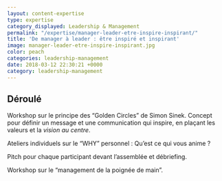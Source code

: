 ```yaml
---
layout: content-expertise
type: expertise
category_displayed: Leadership & Management
permalink: "/expertise/manager-leader-etre-inspire-inspirant/"
title: 'De manager à leader : être inspiré et inspirant'
image: manager-leader-etre-inspire-inspirant.jpg
color: peach
categories: leadership-management
date: 2018-03-12 22:30:21 +0000
category: leadership-management
---
```


## Déroulé

Workshop sur le principe des “Golden Circles” de Simon Sinek. Concept pour définir un message et une communication qui inspire, en plaçant les valeurs et la *vision au centre*.

Ateliers individuels sur le “WHY” personnel : Qu’est ce qui vous anime ?

Pitch pour chaque participant devant l’assemblée et débriefing.

Workshop sur le “management de la poignée de main”.